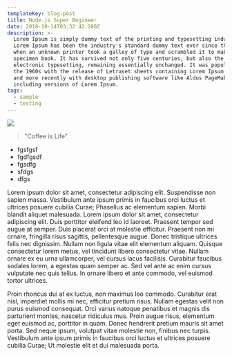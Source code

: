 ```yaml
---
templateKey: blog-post
title: Node.js Super Begineer
date: 2018-10-14T03:32:42.280Z
description: >-
  Lorem Ipsum is simply dummy text of the printing and typesetting industry.
  Lorem Ipsum has been the industry's standard dummy text ever since the 1500s,
  when an unknown printer took a galley of type and scrambled it to make a type
  specimen book. It has survived not only five centuries, but also the leap into
  electronic typesetting, remaining essentially unchanged. It was popularised in
  the 1960s with the release of Letraset sheets containing Lorem Ipsum passages,
  and more recently with desktop publishing software like Aldus PageMaker
  including versions of Lorem Ipsum.
tags:
  - sample
  - testing
---
```

![](/img/products-grid2.jpg)

> "Coffee is Life"

* fgsfgsf
* fgdfgsdf
* fgsdfg
* sfdgs
* dfgs

 Lorem ipsum dolor sit amet, consectetur adipiscing elit. Suspendisse non sapien massa. Vestibulum ante ipsum primis in faucibus orci luctus et ultrices posuere cubilia Curae; Phasellus ac elementum sapien. Morbi blandit aliquet malesuada. Lorem ipsum dolor sit amet, consectetur adipiscing elit. Duis porttitor eleifend leo id laoreet. Praesent tempor sed augue at semper. Duis placerat orci at molestie efficitur. Praesent non mi ornare, fringilla risus sagittis, pellentesque augue. Donec tristique ultrices felis nec dignissim. Nullam non ligula vitae elit elementum aliquam. Quisque consectetur lorem metus, vel tincidunt libero consectetur vitae. Nullam ornare ex eu urna ullamcorper, vel cursus lacus facilisis. Curabitur faucibus sodales lorem, a egestas quam semper ac. Sed vel ante ac enim cursus vulputate nec quis tellus. In ornare libero et ante commodo, vel euismod tortor ultrices.



Proin rhoncus dui at ex luctus, non maximus leo commodo. Curabitur erat nisl, imperdiet mollis mi nec, efficitur pretium risus. Nullam egestas velit non purus euismod consequat. Orci varius natoque penatibus et magnis dis parturient montes, nascetur ridiculus mus. Proin augue risus, elementum eget euismod ac, porttitor in quam. Donec hendrerit pretium mauris sit amet porta. Sed neque ipsum, volutpat vitae molestie non, finibus nec turpis. Vestibulum ante ipsum primis in faucibus orci luctus et ultrices posuere cubilia Curae; Ut molestie elit et dui malesuada porta.
